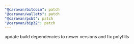```yaml
---
"@caravan/bitcoin": patch
"@caravan/wallets": patch
"@caravan/psbt": patch
"@caravan/bip32": patch
---
```


update build dependencies to newer versions and fix polyfills
